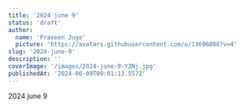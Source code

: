 ```yaml
---
title: '2024 june 9'
status: 'draft'
author:
  name: 'Praveen Juge'
  picture: 'https://avatars.githubusercontent.com/u/13696888?v=4'
slug: '2024-june-9'
description: ''
coverImage: '/images/2024-june-9-Y2Nj.jpg'
publishedAt: '2024-06-09T09:01:13.557Z'
---
```


2024 june 9